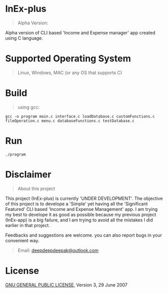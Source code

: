 # InEx-plus
> Alpha Version:

Alpha version of CLI based 'Income and Expense manager' app created using C language.

# Supported Operating System
> Linux, Windows, MAC (or any OS that supports C)

# Build
> using gcc:

```
gcc -o program main.c interface.c loadDatabase.c customFunctions.c fileOperation.c menu.c databaseFunctions.c testDatabase.c
```

# Run
```
./program
```

# Disclaimer
> About this project

This project (InEx-plus) is currently 'UNDER DEVELOPMENT'. The objective of this project is to develope a 'Simple' yet having all the 'Significant Featured' CLI based 'Income and Expense Management' app. I am trying my best to develope it as good as possible because my previous project (InEx-app) is a big failure, and I am trying to avoid all the mistakes I did earlier in that project.

Feedbacks and suggestions are welcome. you can also report bugs in your convenient way.

> Email: deepdeepdeepak@outlook.com

# License
[GNU GENERAL PUBLIC LICENSE](LICENSE.md), Version 3, 29 June 2007
